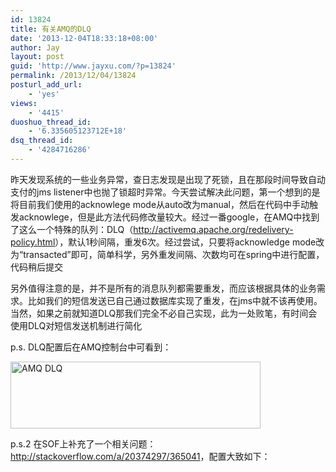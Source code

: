 ```yaml
---
id: 13824
title: 有关AMQ的DLQ
date: '2013-12-04T18:33:18+08:00'
author: Jay
layout: post
guid: 'http://www.jayxu.com/?p=13824'
permalink: /2013/12/04/13824
posturl_add_url:
    - 'yes'
views:
    - '4415'
duoshuo_thread_id:
    - '6.335605123712E+18'
dsq_thread_id:
    - '4284716286'
---
```


昨天发现系统的一些业务异常，查日志发现是出现了死锁，且在那段时间导致自动支付的jms listener中也抛了锁超时异常。今天尝试解决此问题，第一个想到的是将目前我们使用的acknowlege mode从auto改为manual，然后在代码中手动触发acknowlege，但是此方法代码修改量较大。经过一番google，在AMQ中找到了这么一个特殊的队列：DLQ（<a href="http://activemq.apache.org/redelivery-policy.html">http://activemq.apache.org/redelivery-policy.html</a>），默认1秒间隔，重发6次。经过尝试，只要将acknowledge mode改为“transacted”即可，简单科学，另外重发间隔、次数均可在spring中进行配置，代码稍后提交

另外值得注意的是，并不是所有的消息队列都需要重发，而应该根据具体的业务需求。比如我们的短信发送已自己通过数据库实现了重发，在jms中就不该再使用。当然，如果之前就知道DLQ那我们完全不必自己实现，此为一处败笔，有时间会使用DLQ对短信发送机制进行简化

p.s. DLQ配置后在AMQ控制台中可看到：

<a href="http://www.jayxu.com/log/wp-content/uploads/2014/01/Banners_and_Alerts_和_localhost___Queues.png"><img class="alignnone size-medium wp-image-13825" alt="AMQ DLQ" src="http://www.jayxu.com/log/wp-content/uploads/2014/01/Banners_and_Alerts_和_localhost___Queues-400x107.png" width="400" height="107" /></a>

p.s.2 在SOF上补充了一个相关问题：<a href="http://stackoverflow.com/a/20374297/365041">http://stackoverflow.com/a/20374297/365041</a>，配置大致如下：
<pre class="inline:true lang:xml decode:1 " ><amq:connectionfactory brokerURL="..." id="connectionFactory">
    <amq:redeliverypolicymap>
        </amq:redeliverypolicymap><amq:redeliverypolicymap><!-- Don't know why a double nesting -->
            <amq:defaultentry>
                <!-- default policy, 5 times with 10s delay each -->
                <amq:redeliverypolicy maximumRedeliveries="5" initialRedeliveryDelay="10000"></amq:redeliverypolicy>
            </amq:defaultentry>
            <amq:redeliverypolicyentries>
                <!-- three times with exponential back-off, that is, 1s, 2s, 4s, 8s. "queue" references to the "physicalName" defined in amq:queue -->
                <amq:redeliverypolicy queue="queue.thread.autopay" maximumRedeliveries="3" initialRedeliveryDelay="1000" backOffMultiplier="2" useExponentialBackOff="true"></amq:redeliverypolicy>
                <!-- another policy mapping -->
                <amq:redeliverypolicy queue="queue.thread.doc" maximumRedeliveries="2" initialRedeliveryDelay="4000"></amq:redeliverypolicy>
            </amq:redeliverypolicyentries>
        </amq:redeliverypolicymap>
    
</amq:connectionfactory></pre>
